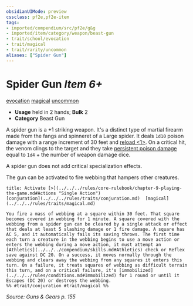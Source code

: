```yaml
---
obsidianUIMode: preview
cssclass: pf2e,pf2e-item
tags:
- imported/compendium/src/pf2e/g&g
- imported/item/category/weapon/beast-gun
- trait/school/evocation
- trait/magical
- trait/rarity/uncommon
aliases: ["Spider Gun"]
---
```

# Spider Gun *Item 6+*  
[evocation](evocation.md)  [magical](magical.md)  [uncommon](uncommon.md)  

- **Usage** held in 2 hands; **Bulk** 2
- **Category** Beast Gun

A spider gun is a +1 striking weapon. It's a distinct type of martial firearm made from the fangs and spinneret of a Large spider. It deals `1d10` poison damage with a range increment of 30 feet and [reload <1>](reload.md). On a critical hit, the venom clings to the target and they take [persistent poison damage](conditions.md#Persistent%20Damage) equal to `1d4` + the number of weapon damage dice.

A spider gun does not add critical specialization effects.

The gun can be activated to fire webbing that hampers other creatures.

```ad-embed-ability
title: Activate [>](../../../rules/core-rulebook/chapter-9-playing-the-game.md#Actions "Single Action")
[conjuration](../../../rules/traits/conjuration.md)  [magical](../../../rules/traits/magical.md)  

You fire a mass of webbing at a square within 30 feet. That square becomes covered in webbing for 1 minute. A square covered with the webbing from a spider gun can be cleared by a single attack or effect that deals at least 5 slashing damage or 1 fire damage. A square has AC 5, and it automatically fails its saving throws. The first time each turn a creature in the webbing begins to use a move action or enters the webbing during a move action, it must attempt an [Athletics](../../../compendium/skills.md#Athletics) check or Reflex save against DC 20. On a success, it moves normally through the webbing and clears away the webbing from any squares it enters this turn. On a failure, it treats squares of webbing as difficult terrain this turn, and on a critical failure, it's [immobilized](../../../rules/conditions.md#Immobilized) for 1 round or until it Escapes (DC 20) or destroys the webbing.  
%% #trait/conjuration #trait/magical %%
```

*Source: Guns & Gears p. 155*
